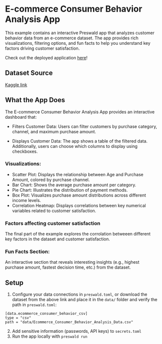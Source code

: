 # E-commerce Consumer Behavior Analysis App

This example contains an interactive Preswald app that analyzes customer behavior data from an e-commerce dataset. The app provides rich visualizations, filtering options, and fun facts to help you understand key factors driving customer satisfaction.

Check out the deployed application [here](https://ecommerce-example-485877-xosnolut-ndjz2ws6la-ue.a.run.app/)!

## Dataset Source

[Kaggle link](https://www.kaggle.com/datasets/salahuddinahmedshuvo/ecommerce-consumer-behavior-analysis-data?resource=download)

## What the App Does

The E-commerce Consumer Behavior Analysis App provides an interactive dashboard that:

- Filters Customer Data:
  Users can filter customers by purchase category, channel, and maximum purchase amount.

- Displays Customer Data:
  The app shows a table of the filtered data. Additionally, users can choose which columns to display using checkboxes.

### Visualizations:

- Scatter Plot: Displays the relationship between Age and Purchase Amount, colored by purchase channel.
- Bar Chart: Shows the average purchase amount per category.
- Pie Chart: Illustrates the distribution of payment methods.
- Box Plot: Visualizes purchase amount distributions across different income levels.
- Correlation Heatmap: Displays correlations between key numerical variables related to customer satisfaction.

### Factors affecting customer satisfaction

The final part of the example explores the corrolation betweeen different key factors in the dataset and customer satisfaction.

### Fun Facts Section:

An interactive section that reveals interesting insights (e.g., highest purchase amount, fastest decision time, etc.) from the dataset.

## Setup

1. Configure your data connections in `preswald.toml`, or download the dataset from the above link and place it in the `data/` folder and verify the path in `preswald.toml`:

```
[data.ecommerce_consumer_behavior_csv]
type = "csv"
path = "data/Ecommerce_Consumer_Behavior_Analysis_Data.csv"
```

2. Add sensitive information (passwords, API keys) to `secrets.toml`
3. Run the app locally with `preswald run`
